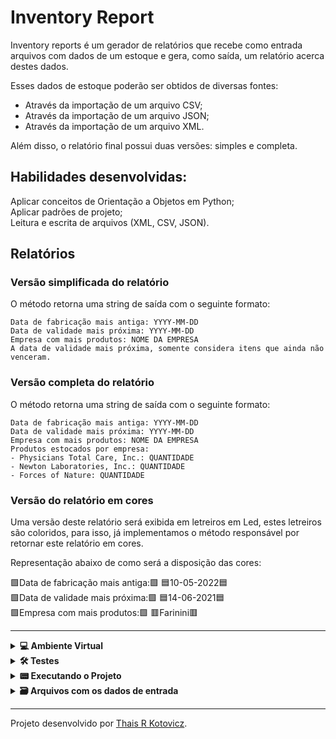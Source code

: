 # Inventory Report

Inventory reports é um gerador de relatórios que recebe como entrada arquivos com dados de um estoque e gera, como saída, um relatório acerca destes dados.

Esses dados de estoque poderão ser obtidos de diversas fontes:
- Através da importação de um arquivo CSV;
- Através da importação de um arquivo JSON;
- Através da importação de um arquivo XML.

Além disso, o relatório final possui duas versões: simples e completa.


## Habilidades desenvolvidas:

Aplicar conceitos de Orientação a Objetos em Python;</br>
Aplicar padrões de projeto;</br>
Leitura e escrita de arquivos (XML, CSV, JSON).</br>



## Relatórios


### Versão simplificada do relatório

O método retorna uma string de saída com o seguinte formato:
```
Data de fabricação mais antiga: YYYY-MM-DD
Data de validade mais próxima: YYYY-MM-DD
Empresa com mais produtos: NOME DA EMPRESA
A data de validade mais próxima, somente considera itens que ainda não venceram.
```


### Versão completa do relatório

O método retorna uma string de saída com o seguinte formato:
```
Data de fabricação mais antiga: YYYY-MM-DD
Data de validade mais próxima: YYYY-MM-DD
Empresa com mais produtos: NOME DA EMPRESA
Produtos estocados por empresa:
- Physicians Total Care, Inc.: QUANTIDADE
- Newton Laboratories, Inc.: QUANTIDADE
- Forces of Nature: QUANTIDADE
```


### Versão do relatório em cores

Uma versão deste relatório será exibida em letreiros em Led, estes letreiros são coloridos, para isso, já implementamos o método responsável por retornar este relatório em cores.


Representação abaixo de como será a disposição das cores:

🟩Data de fabricação mais antiga:🟩 🟦10-05-2022🟦</br>
🟩Data de validade mais próxima:🟩 🟦14-06-2021🟦</br>
🟩Empresa com mais produtos:🟩 🟥Farinini🟥</br>

---

<details>
    <summary><strong>💻 Ambiente Virtual</strong></summary><br />

O Python oferece um recurso chamado de ambiente virtual, onde permite sua máquina rodar sem conflitos, diferentes tipos de projetos com diferentes versões de bibliotecas.</br>

Criar o ambiente virtual
```
$ python3 -m venv .venv
```

Ativar o ambiente virtual
```
$ source .venv/bin/activate
```

Instalar as dependências no ambiente virtual
```
$ python3 -m pip install -r dev-requirements.txt
```
Com o seu ambiente virtual ativo, as dependências serão instaladas neste ambiente.
Quando precisar desativar o ambiente virtual, execute o comando "deactivate".

O arquivo `dev-requirements.txt` contém todas as dependências que serão utilizadas no projeto.

</details>

<details>
    <summary><strong>🛠 Testes</strong></summary><br />
    
Para executar os testes certifique-se de que você está com o ambiente virtual ativado.</br>

Executar os testes
```
$ python3 -m pytest
```
O arquivo pyproject.toml já configura corretamente o pytest. Entretanto, caso você tenha problemas com isso e queira explicitamente uma saída completa, o comando é:
```
python3 -m pytest -s -vv
```
Caso precise executar apenas um arquivo de testes basta executar o comando:
```
python3 -m pytest tests/nomedoarquivo.py
```
Caso precise executar apenas uma função de testes basta executar o comando:
```
python3 -m pytest -k nome_da_func_de_tests
```
Se desejar que os testes parem de ser executados quando acontecer o primeiro erro, use o parâmetro -x
```
python3 -m pytest -x tests/test_simple_report.py
```
Caso queria executar um teste especifico de um arquivo basta executar o comando:
```
python3 -m pytest -x tests/nomedoarquivo.py::test_nome_do_teste
```

</details>

<details>
    <summary><strong>📟 Executando o Projeto</strong></summary><br />

O programa é executável via linha de comando. O comando a ser executado será `inventory_report`.</br>
Para que ele funcione em seu ambiente é preciso antes instalar o próprio código como um pacote pip: <code>pip install .</code>

</br>

Agora você poderá chamar o comando inventory_report passando seus argumentos:
```
inventory_report argumento1 argumento2
```
argumento1 deve receber o caminho de um arquivo a ser importado. O arquivo pode ser um csv, json ou xml.

argumento2 pode receber duas strings: simples ou completo, cada uma gerando o respectivo relatório.

Outra opção é invocar o comando assim:
```
python3 -m inventory_report.main argumento1 argumento2
```

</details>

<details>
  <summary><strong>🗃️ Arquivos com os dados de entrada</strong></summary><br />

Três formatos de importação estão disponíveis no diretório <code>data</code> dentro do diretório <code>inventory_report</code>. Confira o exemplo de formato deles:
  
<strong>Arquivos CSV</strong>
Os arquivos **CSV** são separados por vírgula, como no exemplo abaixo:

```CSV
id,nome_do_produto,nome_da_empresa,data_de_fabricacao,data_de_validade,numero_de_serie,instrucoes_de_armazenamento
1,cadeira,Target Corporation,2021-02-18,2025-09-17,CR25,empilhadas
2,mesa,"Galena Madeira, Inc.",2022-12-06,2026-12-25,FR29,desmontadas
3,abajur,Keen Iluminação,2019-12-22,2025-11-07,CZ09,em caixas
```

<strong>Arquivos JSON</strong>
Os arquivos JSON seguem o seguinte modelo:

```json
[
  {
    "id":1,
    "nome_do_produto":"Borracha",
    "nome_da_empresa":"Papelaria Solar",
    "data_de_fabricacao":"2021-07-04",
    "data_de_validade":"2029-02-09",
    "numero_de_serie":"FR48",
    "instrucoes_de_armazenamento":"Ao abrigo de luz solar"
  }
]
```

<strong>Arquivos XML</strong>
Os arquivos **XML** seguem o seguinte modelo:

```xml
<?xml version='1.0' encoding='UTF-8'?>
<dataset>
  <record>
    <id>1</id>
    <nome_do_produto>Microfone</nome_do_produto>
    <nome_da_empresa>Tecno Uau LTDA</nome_da_empresa>
    <data_de_fabricacao>2021-10-27</data_de_fabricacao>
    <data_de_validade>2032-08-31</data_de_validade>
    <numero_de_serie>MT08</numero_de_serie>
    <instrucoes_de_armazenamento>Longe de fonte de calor</instrucoes_de_armazenamento>
  </record>
</dataset>
```

</details>

---


Projeto desenvolvido por [Thais R Kotovicz](https://www.linkedin.com/in/thaiskotovicz/).
</br>

